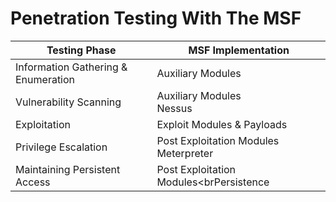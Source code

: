 # Penetration Testing With The MSF

|Testing Phase|MSF Implementation|
|---|---|
|Information Gathering & Enumeration|Auxiliary Modules|
|Vulnerability Scanning|Auxiliary Modules <br> Nessus|
|Exploitation|Exploit Modules & Payloads|
|Privilege Escalation|Post Exploitation Modules<br>Meterpreter|
|Maintaining Persistent Access|Post Exploitation Modules<brPersistence|